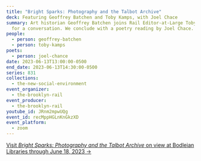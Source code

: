```yaml
---
title: "Bright Sparks: Photography and the Talbot Archive"
deck: Featuring Geoffrey Batchen and Toby Kamps, with Joel Chace
summary: Art historian Geoffrey Batchen joins Rail Editor-at-Large Toby Kamps
  for a conversation. We conclude with a poetry reading by Joel Chace.
people:
  - person: geoffrey-batchen
  - person: toby-kamps
poets:
  - person: joel-chance
date: 2023-06-13T13:00:00-0500
end_date: 2023-06-13T14:30:00-0500
series: 831
collections:
  - the-new-social-environment
event_organizer:
  - the-brooklyn-rail
event_producer:
  - the-brooklyn-rail
youtube_id: JRnm2mpwUQg
event_id: recMppHGLnKnGkzXD
event_platform:
  - zoom
---
```

[V﻿isit *Bright Sparks: Photography and the Talbot Archive* on view at Bodleian Libraries through June 18, 2023 →](https://visit.bodleian.ox.ac.uk/brightsparks)